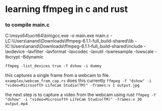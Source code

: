 # learning ffmpeg in c and rust

### to compile main.c 
C:\msys64\ucrt64\bin\gcc.exe -o main.exe main.c -LC:\Users\anand\Downloads\ffmpeg-6.1.1-full_build-shared\lib -IC:\Users\anand\Downloads\ffmpeg-6.1.1-full_build-shared\include -lavdevice -lavfilter -lavformat -lavcodec -lavutil -lswresample -lswscale -lbcrypt -Bdynamic

`ffmpeg -list_devices true -f dshow -i dummy` 

this captures a single frame from a webcam to file. `examples/webcam_fram_cap.rs` does this currently 
`ffmpeg -f "dshow" -i "video=Microsoft® LifeCam Studio(TM)" -frames:v 1 output.jpg`

the next step is to capture a video from the webcam using rust 
`ffmpeg -f "dshow" -i "video=Microsoft® LifeCam Studio(TM)" -frames:v 30 output.mp4`

